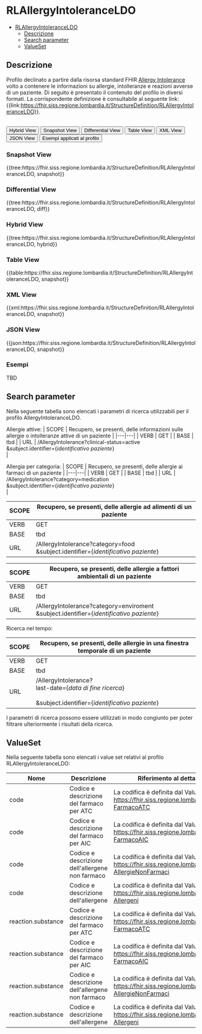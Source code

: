# RLAllergyIntoleranceLDO

- [RLAllergyIntoleranceLDO](#RLAllergyIntoleranceLDO)
  - [Descrizione](#descrizione)
  - [Search parameter](#search-parameter)
  - [ValueSet](#valueset)


## Descrizione

Profilo declinato a partire dalla risorsa standard FHIR [Allergy Intolerance](https://hl7.org/fhir/r4/allergyintolerance.html) volto a contenere le informazioni su allergie, intolleranze e reazioni avverse di un paziente. 
Di seguito è presentato il contenuto del profilo in diversi formati. La corrispondente definizione è consultabile al seguente link: {{link:https://fhir.siss.regione.lombardia.it/StructureDefinition/RLAllergyIntoleranceLDO}}.

<br>
<div class="tab">
  <button class="tablinks active" onclick="openTab(event, 'Hybrid View')">Hybrid View</button>
  <button class="tablinks" onclick="openTab(event, 'Snapshot View')">Snapshot View</button>
  <button class="tablinks" onclick="openTab(event, 'Differential View')">Differential View</button>
  <button class="tablinks" onclick="openTab(event, 'Table View')">Table View</button>
  <button class="tablinks" onclick="openTab(event, 'XML View')">XML View</button>
  <button class="tablinks" onclick="openTab(event, 'JSON View')">JSON View</button>
  <button class="tablinks" onclick="openTab(event, 'Esempi')">Esempi applicati al profilo</button>
</div>

<div id="Snapshot View" class="tabcontent">
  <h3>Snapshot View</h3>
{{tree:https://fhir.siss.regione.lombardia.it/StructureDefinition/RLAllergyIntoleranceLDO, snapshot}}
</div>

<div id="Differential View" class="tabcontent">
  <h3>Differential View</h3>
{{tree:https://fhir.siss.regione.lombardia.it/StructureDefinition/RLAllergyIntoleranceLDO, diff}}
</div>

<div id="Hybrid View" class="tabcontent"  style="display:block">
  <h3>Hybrid View</h3>
{{tree:https://fhir.siss.regione.lombardia.it/StructureDefinition/RLAllergyIntoleranceLDO, hybrid}}
</div>

<div id="Table View" class="tabcontent">
  <h3>Table View</h3>
{{table:https://fhir.siss.regione.lombardia.it/StructureDefinition/RLAllergyIntoleranceLDO, snapshot}}
</div>

<div id="XML View" class="tabcontent">
  <h3>XML View</h3>
{{xml:https://fhir.siss.regione.lombardia.it/StructureDefinition/RLAllergyIntoleranceLDO, snapshot}}
</div>

<div id="JSON View" class="tabcontent">
  <h3>JSON View</h3>
{{json:https://fhir.siss.regione.lombardia.it/StructureDefinition/RLAllergyIntoleranceLDO, snapshot}}
</div>

<div id="Esempi" class="tabcontent">
  <h3>Esempi</h3>
TBD
<br>
</div>



<!-- ===================================================FINE SEZIONE=================================================== -->

## Search parameter

Nella seguente tabella sono elencati i parametri di ricerca utilizzabili per il profilo AllergyIntoleranceLDO.

Allergie attive:
| SCOPE | Recupero, se presenti, delle informazioni sulle allergie o intolleranze attive di un paziente    |
|---|---|
| VERB | GET |
| BASE | tbd    |
| URL | /AllergyIntolerance?clinical-status=active<br>&subject.identifier=\{_identificativo paziente_\}<br>    |


Allergia per categoria:
| SCOPE | Recupero, se presenti, delle allergie ai farmaci di un paziente    |
|---|---|
| VERB | GET |
| BASE | tbd    |
| URL | /AllergyIntolerance?category=medication<br>&subject.identifier=\{_identificativo paziente_\}<br>    |

| SCOPE | Recupero, se presenti, delle allergie ad alimenti di un paziente    |
|---|---|
| VERB | GET |
| BASE | tbd    |
| URL | /AllergyIntolerance?category=food<br>&subject.identifier=\{_identificativo paziente_\}<br>    |

| SCOPE | Recupero, se presenti, delle allergie a fattori ambientali di un paziente    |
|---|---|
| VERB | GET |
| BASE | tbd    |
| URL | /AllergyIntolerance?category=enviroment<br>&subject.identifier=\{_identificativo paziente_\}<br>    |

Ricerca nel tempo:

| SCOPE | Recupero, se presenti, delle allergie in una finestra temporale di un paziente    |
|---|---|
| VERB | GET |
| BASE | tbd    |
| URL | /AllergyIntolerance?<br>last-date=\{_data di fine ricerca_\}<br><br>&subject.identifier=\{_identificativo paziente_\}<br>    |

I parametri di ricerca possono essere utilizzati in modo congiunto per poter filtrare ulteriormente i risultati della ricerca.
<!-- ===================================================FINE SEZIONE=================================================== -->

## ValueSet


Nella seguente tabella sono elencati i value set relativi al profilo RLAllergyIntoleranceLDO:

| Nome    | Descrizione    | Riferimento   al dettaglio della codifica    |
|---|---|---|
| code | Codice e descrizione del farmaco per ATC |La codifica è definita dal ValueSet https://fhir.siss.regione.lombardia.it/CodeSystem/DDC-FarmacoATC |
| code | Codice e descrizione del farmaco per AIC |La codifica è definita dal ValueSet https://fhir.siss.regione.lombardia.it/CodeSystem/DDC-FarmacoAIC |
| code | Codice e descrizione dell'allergene non farmaco |La codifica è definita dal ValueSet https://fhir.siss.regione.lombardia.it/ValueSet/LDO-AllergieNonFarmaci |
| code | Codice e descrizione dell'allergene |La codifica è definita dal ValueSet https://fhir.siss.regione.lombardia.it/ValueSet/LDO-Allergeni |
| reaction.substance | Codice e descrizione del farmaco per ATC |La codifica è definita dal ValueSet https://fhir.siss.regione.lombardia.it/CodeSystem/DDC-FarmacoATC |
| reaction.substance | Codice e descrizione del farmaco per AIC |La codifica è definita dal ValueSet https://fhir.siss.regione.lombardia.it/CodeSystem/DDC-FarmacoAIC |
| reaction.substance | Codice e descrizione dell'allergene non farmaco |La codifica è definita dal ValueSet https://fhir.siss.regione.lombardia.it/ValueSet/LDO-AllergieNonFarmaci |
| reaction.substance | Codice e descrizione dell'allergene |La codifica è definita dal ValueSet https://fhir.siss.regione.lombardia.it/ValueSet/LDO-Allergeni |


